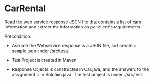 # CarRental
Read the web service response JSON file that contains a list of cars information and extract the information as per client's requirements.

Precondition:
- Assume the Webservice response is a JSON file, so I create a sample.json under /src/test/.

- Test Project is created in Maven.

- Response Objects is constructed in Car.java, and the answers to the assignment is in Solution.java. The test project is under  ./src/test. 



